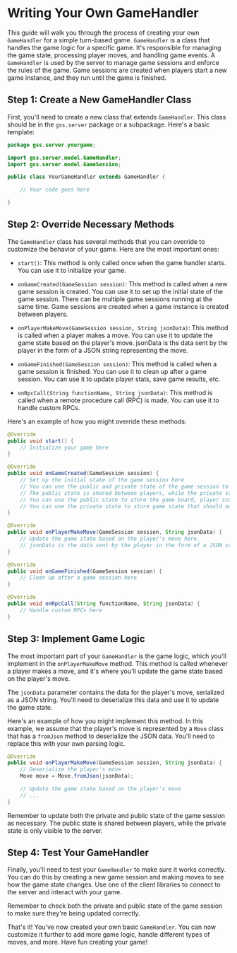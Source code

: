# Writing Your Own GameHandler

This guide will walk you through the process of creating your own `GameHandler` for a simple turn-based game. `GameHandler` is a class that handles the game logic for a specific game. It's responsible for managing the game state, processing player moves, and handling game events. A `GameHandler` is used by the server to manage game sessions and enforce the rules of the game. Game sessions are created when players start a new game instance, and they run until the game is finished.

## Step 1: Create a New GameHandler Class

First, you'll need to create a new class that extends `GameHandler`. This class should be in the `gss.server` package or a subpackage. Here's a basic template:

```java
package gss.server.yourgame;

import gss.server.model.GameHandler;
import gss.server.model.GameSession;

public class YourGameHandler extends GameHandler {

    // Your code goes here

}
```

## Step 2: Override Necessary Methods

The `GameHandler` class has several methods that you can override to customize the behavior of your game. Here are the most important ones:

- `start()`: This method is only called once when the game handler starts. You can use it to initialize your game.

- `onGameCreated(GameSession session)`: This method is called when a new game session is created. You can use it to set up the initial state of the game session. There can be multiple game sessions running at the same time. Game sessions are created when a game instance is created between players. 

- `onPlayerMakeMove(GameSession session, String jsonData)`: This method is called when a player makes a move. You can use it to update the game state based on the player's move. jsonData is the data sent by the player in the form of a JSON string representing the move.

- `onGameFinished(GameSession session)`: This method is called when a game session is finished. You can use it to clean up after a game session. You can use it to update player stats, save game results, etc.

- `onRpcCall(String functionName, String jsonData)`: This method is called when a remote procedure call (RPC) is made. You can use it to handle custom RPCs.

Here's an example of how you might override these methods:

```java
@Override
public void start() {
    // Initialize your game here
}

@Override
public void onGameCreated(GameSession session) {
    // Set up the initial state of the game session here
    // You can use the public and private state of the game session to store game data.
    // The public state is shared between players, while the private state is only visible to the server.
    // You can use the public state to store the game board, player scores, etc.
    // You can use the private state to store game state that should not be visible to players. For example, the server's internal game state.
}

@Override
public void onPlayerMakeMove(GameSession session, String jsonData) {
    // Update the game state based on the player's move here.
    // jsonData is the data sent by the player in the form of a JSON string representing the move.
}

@Override
public void onGameFinished(GameSession session) {
    // Clean up after a game session here
}

@Override
public void onRpcCall(String functionName, String jsonData) {
    // Handle custom RPCs here
}
```

## Step 3: Implement Game Logic

The most important part of your `GameHandler` is the game logic, which you'll implement in the `onPlayerMakeMove` method. This method is called whenever a player makes a move, and it's where you'll update the game state based on the player's move.

The `jsonData` parameter contains the data for the player's move, serialized as a JSON string. You'll need to deserialize this data and use it to update the game state.

Here's an example of how you might implement this method. In this example, we assume that the player's move is represented by a `Move` class that has a `fromJson` method to deserialize the JSON data. You'll need to replace this with your own parsing logic.

```java
@Override
public void onPlayerMakeMove(GameSession session, String jsonData) {
    // Deserialize the player's move
    Move move = Move.fromJson(jsonData);

    // Update the game state based on the player's move
    // ...
}
```

Remember to update both the private and public state of the game session as necessary. The public state is shared between players, while the private state is only visible to the server.

## Step 4: Test Your GameHandler

Finally, you'll need to test your `GameHandler` to make sure it works correctly. You can do this by creating a new game session and making moves to see how the game state changes. Use one of the client libraries to connect to the server and interact with your game.

Remember to check both the private and public state of the game session to make sure they're being updated correctly.

That's it! You've now created your own basic `GameHandler`. You can now customize it further to add more game logic, handle different types of moves, and more. Have fun creating your game!